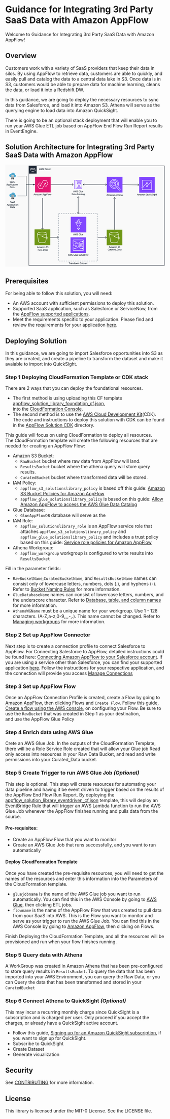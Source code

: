 
# Guidance for Integrating 3rd Party SaaS Data with Amazon AppFlow

Welcome to Guidance for Integrating 3rd Party SaaS Data with Amazon AppFlow!
## Overview
Customers work with a variety of SaaS providers that keep their data in silos. By using AppFlow to retrieve data, customers are able to quickly, and easily pull and catalog the data to a central data lake in S3. Once data is in S3, customers would be able to prepare data for machine learning, cleans the data, or load it into a Redshift DW.

In this guidance, we are going to deploy the necessary resources to sync data from Salesforce, and load it into Amazon S3. 
Athena will serve as the querying engine to load data into Amazon QuickSight.

There is going to be an optional stack deployment that will enable you to run your AWS Glue ETL job based on AppFlow End Flow Run Report results in EventEngine.

## Solution Architecture for Integrating 3rd Party SaaS Data with Amazon AppFlow

![reference_architecture.png](reference_architecture.png)

## Prerequisites
For being able to follow this solution, you will need:  
- An AWS account with sufficient permissions to deploy this solution.
- Supported SaaS application, such as Salesforce or ServiceNow, from the [AppFlow supported applications](https://docs.aws.amazon.com/appflow/latest/userguide/app-specific.html). 
- Meet the requirements specific to your application. Please find and review the requirements for your application [here](https://docs.aws.amazon.com/appflow/latest/userguide/app-specific.html).

## Deploying Solution
In this guidance, we are going to import Salesforce opportunities into S3 as they are created, and create a pipeline to transform the dataset and make it avaiable to import into QuickSight.

### **Step 1** Deploying CloudFormation Template or CDK stack
There are 2 ways that you can deploy the foundational resources.
- The first method is using uploading this CF template [appflow_solution_library_foundation_cf.json](appflow_solution_library_foundation_cf.json),  
into the [CloudFormation Console](https://console.aws.amazon.com/cloudformation).  
- The second method is to use  the [AWS Cloud Development Kit](https://aws.amazon.com/cdk/)(CDK).
The code and instructions to deploy this solution with CDK can be found in the [AppFlow Solution CDK](appflow_solution_cdk) directory.

This guide will focus on using CloudFormation to deploy all resources.  
The CloudFormation template will create the following resources that are needed for creating an AppFlow Flow:
- Amazon S3 Bucket:
  - `RawBucket` bucket where raw data from AppFlow will land.
  - `ResultsBucket` bucket where the athena query will store query results.
  - `CuratedBucket` bucket where transformed data will be stored.
- IAM Policy:
  - `appflow_s3_solutionslibrary_policy` is based off this guide: [Amazon S3 Bucket Policies for Amazon AppFlow](https://docs.aws.amazon.com/appflow/latest/userguide/s3-policies-management.html)
  - `appflow_glue_solutionslibrary_policy` is based on this guide: [Allow Amazon AppFlow to access the AWS Glue Data Catalog](https://docs.aws.amazon.com/appflow/latest/userguide/security_iam_id-based-policy-examples.html#security_iam_id-based-policy-examples-access-gdc)
- Glue Database:
  - `GlueAppFlowDB` database will serve as the 
- IAM Role: 
  - `appflow_solutionslibrary_role` is an AppFlow service role that attaches `appflow_s3_solutionslibrary_policy` and `appflow_glue_solutionslibrary_policy` and includes a trust policy based on this guide: [Service role policies for Amazon AppFlow](https://docs.aws.amazon.com/appflow/latest/userguide/security_iam_service-role-policies.html#access-gdc)
- Athena Workgroup:
  -  `appflow_workgroup` workgroup is configured to write results into `ResultsBucket`

Fill in the parameter fields:
- `RawBucketName`,`CuratedBucketName`, and `ResultsBucketName` names can consist only of lowercase letters, numbers, dots (.), and hyphens (-). Refer to [Bucket Naming Rules](https://docs.aws.amazon.com/AmazonS3/latest/userguide/bucketnamingrules.html?icmpid=docs_amazons3_console) for more information.
- `GlueDatabaseName` names can consist of lowercase letters, numbers, and the underscore character. Refer to [Database, table, and column names](https://docs.aws.amazon.com/athena/latest/ug/glue-best-practices.html#schema-names) for more information.
- `AthenaWGName` must be a unique name for your workgroup. Use 1 - 128 characters. (A-Z,a-z,0-9,_,-,.). This name cannot be changed. Refer to [Managing workgroups](https://docs.aws.amazon.com/athena/latest/ug/workgroups-create-update-delete.html#creating-workgroups) for more information.

### **Step 2** Set up AppFlow Connector
Next step is to create a connection profile to connect Salesforce to AppFlow. For Connecting Salesforce to AppFlow, detailed instructions could be found here: [Connecting Amazon AppFlow to your Salesforce account](https://docs.aws.amazon.com/appflow/latest/userguide/salesforce.html). If you are using a service other than Salesforce, you can find your supported application [here](https://docs.aws.amazon.com/appflow/latest/userguide/app-specific.html). Follow the instructions for your respective application, and the connection will provide you access 
[Manage Connections](https://console.aws.amazon.com/appflow/home#/connections)

### **Step 3** Set up AppFlow Flow
Once an AppFlow Connection Profile is created, create a Flow by going to [Amazon AppFlow](https://console.aws.amazon.com/appflow/home), then clicking Flows and `Create Flow`.
Follow this guide, [Create a flow using the AWS console](https://docs.aws.amazon.com/appflow/latest/userguide/create-flow-console.html), on configuring your Flow. Be sure to use the `RawBucket` that was created in Step 1 as your destination,  
and use the AppFlow Glue Policy
### **Step 4** Enrich data using AWS Glue
Crete an AWS Glue Job. In the outputs of the CloudFormation Template, there will be a Role Service Role created that will allow your Glue job Read only access into resources in your Raw Data Bucket, and read and write permissions into your Curated_Data bucket.

### **Step 5** Create Trigger to run AWS Glue Job ***(Optional)***
This step is optional. This step will create resources for automating your data pipeline and having it be event driven to trigger based on the results of the AppFlow End Flow Run Report.
By deploying the [appflow_solution_library_eventdriven_cf.json](appflow_solution_library_eventdriven_cf.json) template, this will deploy an EventBridge Rule that will trigger an AWS Lambda function to run the AWS Glue Job whenever the AppFlow finishes running and pulls data from the source.

#### Pre-requisites:
- Create an AppFlow Flow that you want to monitor
- Create an AWS Glue Job that runs successfully, and you want to run automatically

#### Deploy CloudFormation Template
 Once you have created the pre-requisite resources, you will need to get the names of the resources and enter this information into the Parameters of the CloudFormation template.
- `gluejobname` is the name of the AWS Glue job you want to run automatically. You can find this in the AWS Console by going to [AWS Glue](https://console.aws.amazon.com/glue/home), then clicking ETL jobs.
- `flowname` is the name of the AppFlow Flow that was created to pull data from your SaaS into AWS. This is the Flow you want to monitor and serve as your trigger to run the AWS Glue Job. You can find this in the AWS Console by going to [Amazon AppFlow](https://console.aws.amazon.com/appflow/home), then clicking on Flows.

Finish Deploying the CloudFormation Template, and all the resources will be provisioned and run when your flow finishes running.

### **Step 5** Query data with Athena
A WorkGroup was created in Amazon Athena that has been pre-configured to store query results in `ResultsBucket`. To query the data that has been imported into your AWS Environment, you can query the Raw Data, or you can Query the data that has been transformed and stored in your `CuratedBucket`

### **Step 6** Connect Athena to QuickSight ***(Optional)***
This may incur a recurring monthly charge since QuickSight is a subscription and is charged per user. Only proceed if you accept the charges, or already have a QuickSight active account.
- Follow this guide, [Signing up for an Amazon QuickSight subscription](https://docs.aws.amazon.com/quicksight/latest/user/signing-up.html), if you want to sign up for QuickSight.
- Subscribe to QuickSight
- Create Dataset
- Generate visualization

## Security

See [CONTRIBUTING](CONTRIBUTING.md#security-issue-notifications) for more information.

## License

This library is licensed under the MIT-0 License. See the LICENSE file.


